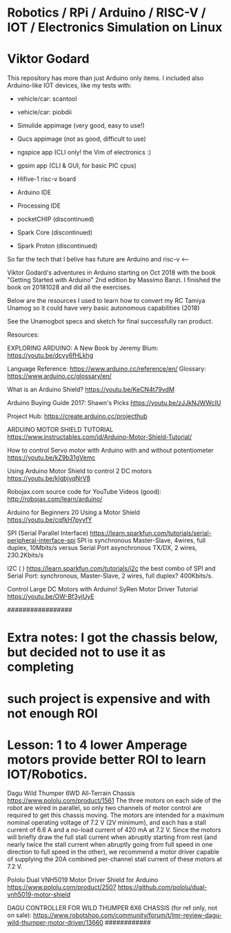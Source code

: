 # Robotics / RPi / Arduino / RISC-V / IOT / Electronics Simulation on Linux
# Viktor Godard

This repository has more than just Arduino only items.
I included also Arduino-like IOT devices, like my tests with:

- vehicle/car: scantool
- vehicle/car: piobdii

- Simulide appimage  (very good, easy to use!)
- Qucs     appimage  (not as good, difficult to use)
- ngspice  app       (CLI only! the Vim of electronics :)
- gpsim    app       (CLI & GUI, for basic PIC cpus)

- Hifive-1 risc-v board
- Arduino IDE
- Processing IDE

- pocketCHIP   (discontinued)
- Spark Core   (discontinued)
- Spark Proton (discontinued)

So far the tech that I belive has future are Arduino and risc-v  <-- 

Viktor Godard's adventures in Arduino
starting on Oct 2018 with the book "Getting Started with Arduino"
2nd edition by Massimo Banzi.
I finished the book on 20181028 and did all the exercises.

Below are the resources I used to learn how to convert my RC Tamiya Unamog so
it could have very basic autonomous capabilities (2018)

See the Unamogbot specs and sketch for final successfully ran product.

Resources:

EXPLORING ARDUINO: A New Book by Jeremy Blum:
https://youtu.be/dcyy6fHLkhg

Language Reference:
https://www.arduino.cc/reference/en/
Glossary:
https://www.arduino.cc/glossary/en/

What is an Arduino Shield?
https://youtu.be/KeCN4t79vdM

Arduino Buying Guide 2017: Shawn's Picks
https://youtu.be/zJJkNJWWcIU

Project Hub:
https://create.arduino.cc/projecthub

ARDUINO MOTOR SHIELD TUTORIAL
https://www.instructables.com/id/Arduino-Motor-Shield-Tutorial/

How to control Servo motor with Arduino with and without potentiometer
https://youtu.be/kZ9b31gVemc

Using Arduino Motor Shield to control 2 DC motors
https://youtu.be/kIgbjyqNrV8

Robojax.com source code for YouTube Videos (good):
http://robojax.com/learn/arduino/

Arduino for Beginners 20 Using a Motor Shield
https://youtu.be/cqfkH7pyyfY

SPI (Serial Parallel Interface) 
https://learn.sparkfun.com/tutorials/serial-peripheral-interface-spi
SPI is synchronous Master-Slave, 4wires, full duplex, 10Mbits/s
versus Serial Port asynchronous TX/DX, 2 wires, 230.2Kbits/s

I2C ( )
https://learn.sparkfun.com/tutorials/i2c
the best combo of SPI and Serial Port: synchronous, Master-Slave, 2 wires, full duplex? 400Kbits/s.


Control Large DC Motors with Arduino! SyRen Motor Driver Tutorial
https://youtu.be/OW-Bf3yjUyE



#################
# Extra notes: I got the chassis below, but decided not to use it as completing 
#              such project is expensive and with not enough ROI
#              Lesson: 1 to 4 lower Amperage motors provide better ROI to learn IOT/Robotics.

Dagu Wild Thumper 6WD All-Terrain Chassis
https://www.pololu.com/product/1561
The three motors on each side of the robot are wired in parallel, so only two channels of motor control are required to get this chassis moving. The motors are intended for a maximum nominal operating voltage of 7.2 V (2V minimum), and each has a stall current of 6.6 A and a no-load current of 420 mA at 7.2 V. Since the motors will briefly draw the full stall current when abruptly starting from rest (and nearly twice the stall current when abruptly going from full speed in one direction to full speed in the other), we recommend a motor driver capable of supplying the 20A combined per-channel stall current of these motors at 7.2 V.

Pololu Dual VNH5019 Motor Driver Shield for Arduino
https://www.pololu.com/product/2507
https://github.com/pololu/dual-vnh5019-motor-shield

DAGU CONTROLLER FOR WILD THUMPER 6X6 CHASSIS (for ref only, not on sale):
https://www.robotshop.com/community/forum/t/lmr-review-dagu-wild-thumper-motor-driver/13660
############
